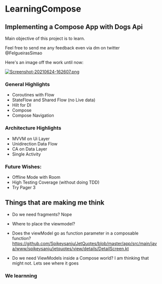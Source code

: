 # LearningCompose
 
## Implementing a Compose App with Dogs Api

Main objective of this project is to learn.

Feel free to send me any feedback even via dm on twitter @FelgueirasSimao


Here's an image off the work until now:

[![Screenshot-20210624-162607.png](https://i.postimg.cc/3J4CjZ48/Screenshot-20210624-162607.png)](https://postimg.cc/jLT7tP4m)

### General Highlights

* Coroutines with Flow
* StateFlow and Shared Flow (no Live data)
* Hilt for DI
* Compose
* Compose Navigation

### Architecture Highlights 

* MVVM on Ui Layer
* Unidirection Data Flow
* CA on Data Layer
* Single Activity

### Future Wishes:

* Offline Mode with Room
* High Testing Coverage (without doing TDD)
* Try Pager 3

## Things that are making me think

* Do we need fragments? Nope
* Where to place the viewmodel?
* Does the viewModel go as function parameter in a composable function?
https://github.com/Spikeysanju/JetQuotes/blob/master/app/src/main/java/www/spikeysanju/jetquotes/view/details/DetailScreen.kt

* Do we need ViewModels inside a Compose world? I am thinking that might not. Lets see where it goes

### We learnning